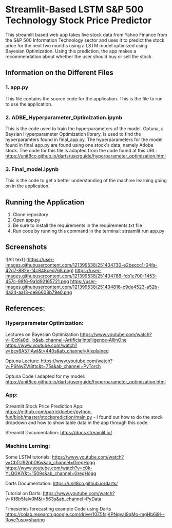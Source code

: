 # Streamlit-Based LSTM S&P 500 Technology Stock Price Predictor

This streamlit based web app takes live stock data from Yahoo Finance from the S&P 500 Information Technology sector and uses it to predict the stock price for the next two months using a LSTM model optimized using Bayesian Optimization. Using this prediction, the app makes a recommendation about whether the user should buy or sell the stock. 

## Information on the Different Files
### 1. app.py
This file contains the source code for the application. This is the file to run to use the application. 

### 2. ADBE_Hyperparameter_Optimization.ipynb
This is the code used to train the hyperparameters of the model. Optuna, a Baysian Hyperparameter Optimization library, is used to find the hyperparamters found in final_app.py. The hyperparameters for the model found in final_app.py are found using one stock's data, namely Adobe stock. The code for this file is adapted from the code found at this URL: https://unit8co.github.io/darts/userguide/hyperparameter_optimization.html

### 3. Final_model.ipynb
This is the code to get a better understanding of the machine learning going on in the application.

## Running the Application
1. Clone repository
2. Open app.py
3. Be sure to install the requirements in the requirements.txt file
4. Run code by running this command in the terminal: streamlit run app.py

## Screenshots 
![Alt text] (https://user-images.githubusercontent.com/121399538/251434730-e2beccc1-04fa-42d7-882e-f4c848ced768.png)
https://user-images.githubusercontent.com/121399538/251434788-fcb1e700-1453-457c-98f6-9a1d92165721.png
https://user-images.githubusercontent.com/121399538/251434816-c9de4523-a52b-4a24-aa13-ce86608b79e0.png
## References:

### Hyperparameter Optimization:

Lectures on Bayesian Optimization
https://www.youtube.com/watch?v=i0cKa0di_lo&ab_channel=ArtificialIntelligence-AllinOne
https://www.youtube.com/watch?v=bcy6A57jAwI&t=440s&ab_channel=AIxplained

Optuna Lecture:
https://www.youtube.com/watch?v=P6NwZVl8ttc&t=75s&ab_channel=PyTorch

Optuna Code I adapted for my model:
https://unit8co.github.io/darts/userguide/hyperparameter_optimization.html

### App:

Streamlit Stock Price Prediction App: https://github.com/patrickloeber/python-fun/blob/master/stockprediction/main.py - I found out how to do the stock dropdown and how to show table data in the app through this code.  

Streamlit Documentation: https://docs.streamlit.io/

### Machine Lerning:

Some LSTM tutorials: 
https://www.youtube.com/watch?v=CbTU92pbDKw&ab_channel=GregHogg
https://www.youtube.com/watch?v=c0k-YLQGKjY&t=1509s&ab_channel=GregHogg

Darts Documentation: https://unit8co.github.io/darts/

Tutorial on Darts: 
https://www.youtube.com/watch?v=Kf6b5falv0M&t=563s&ab_channel=PyData

Timeseries forecasting example Code using Darts
https://colab.research.google.com/drive/10Z5fsjKPNqyaI9qMo-mgHb6i9l--Roye?usp=sharing

